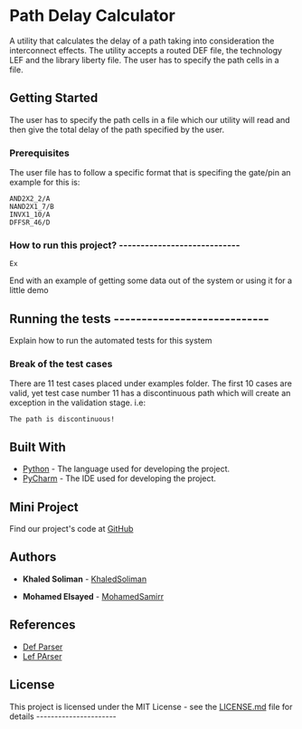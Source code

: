 # Path Delay Calculator 

A utility that calculates the delay of a path taking into consideration the interconnect effects. The utility accepts a routed
DEF file, the technology LEF and the library liberty file. The user has to specify the path cells in a file.

## Getting Started

The user has to specify the path cells in a file which our utility will read and then give the total delay of the path specified by the user.

### Prerequisites

The user file has to follow a specific format that is specifing the gate/pin an example for this is: 

```
AND2X2_2/A
NAND2X1_7/B
INVX1_10/A 
DFFSR_46/D

```

### How to run this project? ----------------------------



```
Ex

```


End with an example of getting some data out of the system or using it for a little demo

## Running the tests ----------------------------

Explain how to run the automated tests for this system

### Break of the test cases 

There are 11 test cases placed under examples folder. The first 10 cases are valid, yet test case number 11 has a discontinuous path which will create an exception in the validation stage. i.e:

```
The path is discontinuous!

```


## Built With

* [Python](https://www.python.org/) - The language used for developing the project. 
* [PyCharm](https://www.jetbrains.com/pycharm/) - The IDE used for developing the project. 

## Mini Project 

Find our project's code at [GitHub](https://github.com/KhaledSoliman/MiniProjectDigital/issues/created_by/KhaledSoliman)

## Authors

* **Khaled Soliman** - [KhaledSoliman](https://github.com/KhaledSoliman)

* **Mohamed Elsayed** - [MohamedSamirr](https://github.com/MohamedSamirr)

## References 

* [Def Parser](https://github.com/trimcao/lef-parser)  
* [Lef PArser](https://github.com/trimcao/lef-parser)

## License

This project is licensed under the MIT License - see the [LICENSE.md](LICENSE.md) file for details ----------------------
